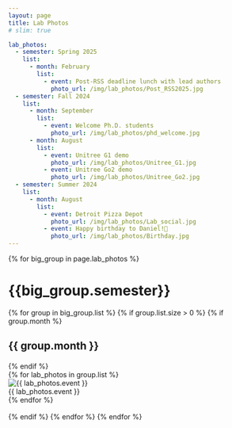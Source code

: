 ```yaml
---
layout: page
title: Lab Photos
# slim: true

lab_photos:
  - semester: Spring 2025
    list:
      - month: February
        list:
          - event: Post-RSS deadline lunch with lead authors
            photo_url: /img/lab_photos/Post_RSS2025.jpg
  - semester: Fall 2024
    list:
      - month: September
        list:
          - event: Welcome Ph.D. students
            photo_url: /img/lab_photos/phd_welcome.jpg
      - month: August
        list:
          - event: Unitree G1 demo
            photo_url: /img/lab_photos/Unitree_G1.jpg
          - event: Unitree Go2 demo
            photo_url: /img/lab_photos/Unitree_Go2.jpg
  - semester: Summer 2024
    list:
      - month: August
        list:
          - event: Detroit Pizza Depot
            photo_url: /img/lab_photos/Lab_social.jpg
          - event: Happy birthday to Daniel!🎂
            photo_url: /img/lab_photos/Birthday.jpg
---
```


<!-- ## Summer 2024
### August

<div style="display: flex; justify-content: space-between; align-items: center;">  
    <div style="flex: 1;">  
        <img src="/img/lab_photos/Lab_social.jpeg" alt="Detroit Pizza Depot" style="width: 90%; display: block;">  
        <p style="text-align: center; margin-top: 10px;">Detroit Pizza Depot</p>  
    </div>  
    <div style="flex: 1;">  
        <img src="/img/lab_photos/Birthday.jpeg" alt="Happy birthday to Daniel!" style="width: 90%; display: block;">  
        <p style="text-align: center; margin-top: 10px;">Happy birthday to Daniel!🎂</p>  
    </div>  
</div> -->

<div class="row">
  {% for big_group in page.lab_photos %}
    <h1> {{big_group.semester}} </h1>
    {% for group in big_group.list %}
      {% if group.list.size > 0 %}
        {% if group.month %}
          <h2 style="text-align: left; margin-bottom: 20px;"> {{ group.month }} </h2>
        {% endif %}
        <div class="row lab_photos-row">  
          {% for lab_photos in group.list %}  
            <div class="col-xl-6 col-lg-6 col-md-6 text-center col-sm-12 col-xs-12 lab_photos-col">  
              <img class="lab-photo img-responsive" src="{{ lab_photos.photo_url }}" alt="{{ lab_photos.event }}">    
              <div class="photo-caption">{{ lab_photos.event }}</div>  
            </div>  
          {% endfor %}  
        </div>
      <br>
      {% endif %}
    {% endfor %}
  {% endfor %}
</div>

